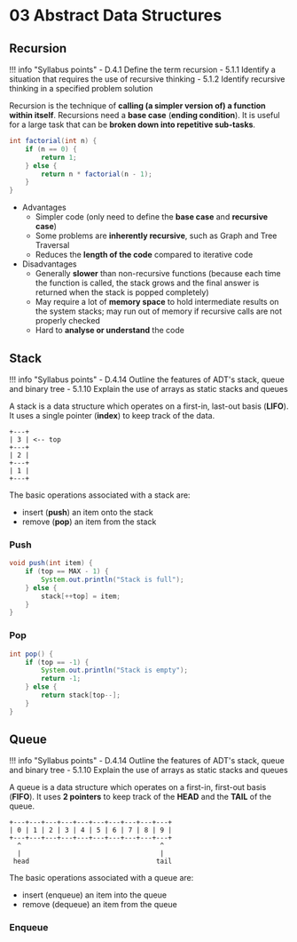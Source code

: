 # 03 Abstract Data Structures

## Recursion

!!! info "Syllabus points"
    - D.4.1 Define the term recursion
    - 5.1.1 Identify a situation that requires the use of recursive thinking
    - 5.1.2 Identify recursive thinking in a specified problem solution

Recursion is the technique of **calling (a simpler version of) a function within itself**. Recursions need a **base case** (**ending condition**). It is useful for a large task that can be **broken down into repetitive sub-tasks**.

```java
int factorial(int n) {
    if (n == 0) {
        return 1;
    } else {
        return n * factorial(n - 1);
    }
}
```

- Advantages
    - Simpler code (only need to define the **base case** and **recursive case**)
    - Some problems are **inherently recursive**, such as Graph and Tree Traversal
    - Reduces the **length of the code** compared to iterative code
- Disadvantages
    - Generally **slower** than non-recursive functions (because each time the function is called, the stack grows and the final answer is returned when the stack is popped completely)
    - May require a lot of **memory space** to hold intermediate results on the system stacks; may run out of memory if recursive calls are not properly checked
    - Hard to **analyse or understand** the code

## Stack

!!! info "Syllabus points"
    - D.4.14 Outline the features of ADT's stack, queue and binary tree
    - 5.1.10 Explain the use of arrays as static stacks and queues

A stack is a data structure which operates on a first-in, last-out basis (**LIFO**). It uses a single pointer (**index**) to keep track of the data.

```ascii
+---+
| 3 | <-- top
+---+
| 2 |
+---+
| 1 |
+---+
```

The basic operations associated with a stack are:

- insert (**push**) an item onto the stack
- remove (**pop**) an item from the stack

### Push

```java
void push(int item) {
    if (top == MAX - 1) {
        System.out.println("Stack is full");
    } else {
        stack[++top] = item;
    }
}
```

### Pop

```java
int pop() {
    if (top == -1) {
        System.out.println("Stack is empty");
        return -1;
    } else {
        return stack[top--];
    }
}
```

## Queue

!!! info "Syllabus points"
    - D.4.14 Outline the features of ADT's stack, queue and binary tree
    - 5.1.10 Explain the use of arrays as static stacks and queues

A queue is a data structure which operates on a first-in, first-out basis (**FIFO**). It uses **2 pointers** to keep track of the **HEAD** and the **TAIL** of the queue.

```ascii
+---+---+---+---+---+---+---+---+---+---+
| 0 | 1 | 2 | 3 | 4 | 5 | 6 | 7 | 8 | 9 |
+---+---+---+---+---+---+---+---+---+---+
  ^                                   ^
  |                                   |
 head                                tail
```

The basic operations associated with a queue are:

- insert (enqueue) an item into the queue
- remove (dequeue) an item from the queue

### Enqueue
